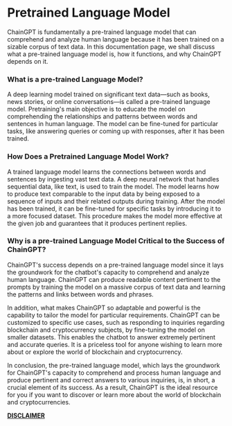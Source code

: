 # Pretrained Language Model

ChainGPT is fundamentally a pre-trained language model that can comprehend and analyze human language because it has been trained on a sizable corpus of text data. In this documentation page, we shall discuss what a pre-trained language model is, how it functions, and why ChainGPT depends on it.



### What is a pre-trained Language Model?

A deep learning model trained on significant text data—such as books, news stories, or online conversations—is called a pre-trained language model. Pretraining's main objective is to educate the model on comprehending the relationships and patterns between words and sentences in human language. The model can be fine-tuned for particular tasks, like answering queries or coming up with responses, after it has been trained.



### How Does a Pretrained Language Model Work?

A trained language model learns the connections between words and sentences by ingesting vast text data. A deep neural network that handles sequential data, like text, is used to train the model. The model learns how to produce text comparable to the input data by being exposed to a sequence of inputs and their related outputs during training. After the model has been trained, it can be fine-tuned for specific tasks by introducing it to a more focused dataset. This procedure makes the model more effective at the given job and guarantees that it produces pertinent replies.



### Why is a pre-trained Language Model Critical to the Success of ChainGPT?

ChainGPT's success depends on a pre-trained language model since it lays the groundwork for the chatbot's capacity to comprehend and analyze human language. ChainGPT can produce readable content pertinent to the prompts by training the model on a massive corpus of text data and learning the patterns and links between words and phrases.

In addition, what makes ChainGPT so adaptable and powerful is the capability to tailor the model for particular requirements. ChainGPT can be customized to specific use cases, such as responding to inquiries regarding blockchain and cryptocurrency subjects, by fine-tuning the model on smaller datasets. This enables the chatbot to answer extremely pertinent and accurate queries. It is a priceless tool for anyone wishing to learn more about or explore the world of blockchain and cryptocurrency.

In conclusion, the pre-trained language model, which lays the groundwork for ChainGPT's capacity to comprehend and process human language and produce pertinent and correct answers to various inquiries, is, in short, a crucial element of its success. As a result, ChainGPT is the ideal resource for you if you want to discover or learn more about the world of blockchain and cryptocurrencies.



[**DISCLAIMER**](../../../legal/disclaimer.md)
